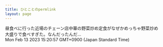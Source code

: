 ```yaml
---
title: ひとことのpermlink
layout: page
---
```

<div class="box" dt="1676269257123">
  昼食べに行った近場のチェーン店中華の野菜炒め定食がなぜかめっちゃ野菜炒め大盛りで食べすぎた。なんだったんだ…
  <div class="content is-small">Mon Feb 13 2023 15:20:57 GMT+0900 (Japan Standard Time)</div>
</div>